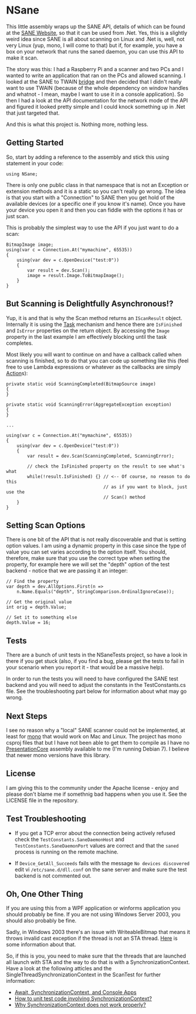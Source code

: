 NSane
=====

This little assembly wraps up the SANE API, details of which can be found at the [SANE Website](http://www.sane-project.org/), so that it can be used from .Net.  Yes, this is a slightly weird idea since SANE is all about scanning on Linux and .Net is, well, not very Linux (yup, mono, I will come to that) but if, for example, you have a box on your network that runs the saned daemon, you can use this API to make it scan.

The story was this: I had a Raspberry Pi and a scanner and two PCs and I wanted to write an application that ran on the PCs and allowed scanning.  I looked at the SANE to TWAIN [bridge](http://sanetwain.ozuzo.net) and then decided that I didn't really want to use TWAIN (because of the whole dependency on window handles and whatnot - I mean, maybe I want to use it in a console application).  So then I had a look at the API documentation for the network mode of the API and figured it looked pretty simple and I could knock something up in .Net that just targeted that.

And this is what this project is.  Nothing more, nothing less.

Getting Started
---------------

So, start by adding a reference to the assembly and stick this using statement in your code:

    using NSane;

There is only one public class in that namespace that is not an Exception or extension methods and it is a static so you can't really go wrong.  The idea is that you start with a "Connection" to SANE then you get hold of the available devices (or a specific one if you know it's name).  Once you have your device you open it and then you can fiddle with the options it has or just scan.

This is probably the simplest way to use the API if you just want to do a scan:

    BitmapImage image;
    using(var c = Connection.At("mymachine", 65535))
    {
        using(var dev = c.OpenDevice("test:0"))
        {
            var result = dev.Scan();
            image = result.Image.ToBitmapImage();
        }
    }

But Scanning is Delightfully Asynchronous!?
-------------------------------------------

Yup, it is and that is why the Scan method returns an `IScanResult` object.  Internally it is using the [Task](http://msdn.microsoft.com/en-us/library/system.threading.tasks.task%28v=vs.110%29.aspx) mechanism and hence there are `IsFinished` and `IsError` properties on the return object.  By accessing the `Image` property in the last example I am effectively blocking until the task completes.

Most likely you will want to continue on and have a callback called when scanning is finished, so to do that you can code up something like this (feel free to use Lambda expressions or whatever as the callbacks are simply [Action<T>](http://msdn.microsoft.com/en-us/library/018hxwa8%28v=vs.110%29.aspx)s):

	private static void ScanningCompleted(BitmapSource image)
	{
	}
	
	private static void ScanningError(AggregateException exception)
	{
	}
	
	...
	
	using(var c = Connection.At("mymachine", 65535))
    {
        using(var dev = c.OpenDevice("test:0"))
        {
            var result = dev.Scan(ScanningCompleted, ScanningError);
			
			// check the IsFinished property on the result to see what's what
			while(!result.IsFinished) {} // <-- Of course, no reason to do this
										 // as if you want to block, just use the
										 // Scan() method
        }
    }
	
Setting Scan Options
--------------------

There is one bit of the API that is not really discoverable and that is setting option values.  I am using a dynamic property in this case since the type of value you can set varies according to the option itself.  You should, therefore, make sure that you use the correct type when setting the property, for example here we will set the "depth" option of the test backend - notice that we are passing it an integer:

    // Find the property
    var depth = dev.AllOptions.First(n =>
        n.Name.Equals("depth", StringComparison.OrdinalIgnoreCase));

    // Get the original value
    int orig = depth.Value;

    // Set it to something else
    depth.Value = 16;
    
Tests
-----

There are a bunch of unit tests in the NSaneTests project, so have a look in there if you get stuck (also, if you find a bug, please get the tests to fail in your scenario when you report it - that would be a massive help).

In order to run the tests you will need to have configured the SANE test backend and you will need to adjust the constants in the TestConstants.cs file.  See the troubleshooting part below for information about what may go wrong.

Next Steps
----------

I see no reason why a "local" SANE scanner could not be implemented, at least
for [mono](http://www.mono-project.com) that would work on Mac and Linux.  The project has mono csproj files that but I have not been able to get them to compile as I have no [PresentationCore](http://msdn.microsoft.com/en-us/library/system.windows.media.imagesource%28v=vs.110%29.aspx) assembly available to me (I'm running Debian 7).  I believe that newer mono versions have this library.

License
-------

I am giving this to the community under the Apache license - enjoy and please don't blame me if somethnig bad happens when you use it.  See the LICENSE file in the repository.

Test Troubleshooting
--------------------

- If you get a TCP error about the connection being actively refused check the `TestConstants.SaneDaemonHost` and `TestConstants.SaneDaemonPort` values are correct and that the `saned` process is running on the remote machine.

- If `Device_GetAll_Succeeds` fails with the message `No devices discovered` edit vi `/etc/sane.d/dll.conf` on the sane server and make sure the test backend is not commented out.

Oh, One Other Thing
-------------------

If you are using this from a WPF application or winforms application you should probably be fine.  If you are not using Windows Server 2003, you should also probably be fine.  

Sadly, in Windows 2003 there's an issue with WriteableBitmap that means it throws invalid cast exception if the thread is not an STA thread.  [Here](http://msdn.microsoft.com/en-us/library/system.invalidcastexception%28v=vs.110%29.aspx) is some information about that.  

So, if this is you, you need to make sure that the threads that are launched all launch with STA and the way to do that is with a SynchronizationContext.  Have a look at the following atticles and the SingleThreadSynchronizationContext in the ScanTest for further information:

- [Await, SynchronizationContext, and Console Apps](http://blogs.msdn.com/b/pfxteam/archive/2012/01/20/10259049.aspx)
- [How to unit test code involving SynchronizationContext?](http://stackoverflow.com/q/8353950/1039947)
- [Why SynchronizationContext does not work properly?](http://stackoverflow.com/a/14144101/1039947)